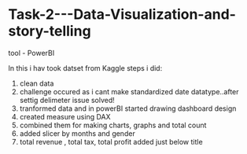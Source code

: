 # Task-2---Data-Visualization-and-story-telling
tool - PowerBI

In this i hav took datset from Kaggle
steps  i did:
1. clean data
2. challenge occured as i cant make standardized date datatype..after settig delimeter issue solved!
3. tranformed data and in powerBI started drawing dashboard design
4. created measure using DAX
5. combined them for making charts, graphs and total count
6. added slicer by months and gender
7. total revenue , total tax, total profit added just below title
